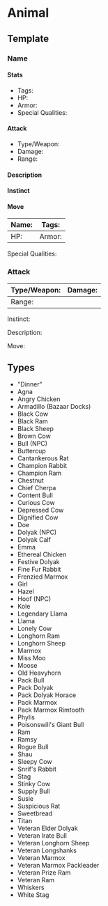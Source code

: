# Animal

## Template

### Name
#### Stats
* Tags:
* HP: 
* Armor: 
* Special Qualities:

#### Attack
* Type/Weapon: 
* Damage:
* Range:

#### Description

#### Instinct

#### Move


Name: | Tags:  
------| ------
HP:   | Armor:

Special Qualities:

### Attack
Type/Weapon: | Damage: 
-------------| -------
Range: |

Instinct:

Description:

Move:


## Types
* "Dinner"
* Agna
* Angry Chicken
* Armadillo (Bazaar Docks)
* Black Cow
* Black Ram
* Black Sheep
* Brown Cow
* Bull (NPC)
* Buttercup
* Cantankerous Rat
* Champion Rabbit
* Champion Ram
* Chestnut
* Chief Cherpa
* Content Bull
* Curious Cow
* Depressed Cow
* Dignified Cow
* Doe
* Dolyak (NPC)
* Dolyak Calf
* Emma
* Ethereal Chicken
* Festive Dolyak
* Fine Fur Rabbit
* Frenzied Marmox
* Girl
* Hazel
* Hoof (NPC)
* Kole
* Legendary Llama
* Llama
* Lonely Cow
* Longhorn Ram
* Longhorn Sheep
* Marmox
* Miss Moo
* Moose
* Old Heavyhorn
* Pack Bull
* Pack Dolyak
* Pack Dolyak Horace
* Pack Marmox
* Pack Marmox Rimtooth
* Phylis
* Poisonswill's Giant Bull
* Ram
* Ramsy
* Rogue Bull
* Shau
* Sleepy Cow
* Snrif's Rabbit
* Stag
* Stinky Cow
* Supply Bull
* Susie
* Suspicious Rat
* Sweetbread
* Titan
* Veteran Elder Dolyak
* Veteran Irate Bull
* Veteran Longhorn Sheep
* Veteran Longshanks
* Veteran Marmox
* Veteran Marmox Packleader
* Veteran Prize Ram
* Veteran Ram
* Whiskers
* White Stag
